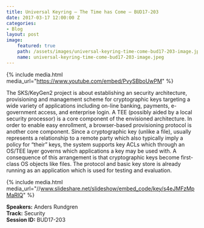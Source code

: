 ```yaml
---
title: Universal Keyring – The Time has Come – BUD17-203
date: 2017-03-17 12:00:00 Z
categories:
- Blog
layout: post
image:
    featured: true
    path: /assets/images/universal-keyring-time-come-bud17-203-image.jpeg
    name: universal-keyring-time-come-bud17-203-image.jpeg
---
```


{% include media.html media_url="https://www.youtube.com/embed/PvySBboUwPM" %}

The SKS/KeyGen2 project is about establishing an security architecture, provisioning and management scheme for cryptographic keys targeting a wide variety of applications including on-line banking, payments, e-government access, and enterprise login. A TEE (possibly aided by a local security processor) is a core component of the envisioned architecture. In order to enable easy enrollment, a browser-based provisioning protocol is another core component. Since a cryptographic key (unlike a file), usually represents a relationship to a remote party which also typically imply a policy for “their” keys, the system supports key ACLs which through an OS/TEE layer governs which applications a key may be used with. A consequence of this arrangement is that cryptographic keys become first-class OS objects like files. The protocol and basic key store is already running as an application which is used for testing and evaluation.

{% include media.html media_url="//www.slideshare.net/slideshow/embed_code/key/s4eJMFzMpMaRIQ" %}

**Speakers:** Anders Rundgren  
**Track:** Security  
**Session ID:** BUD17-203  
